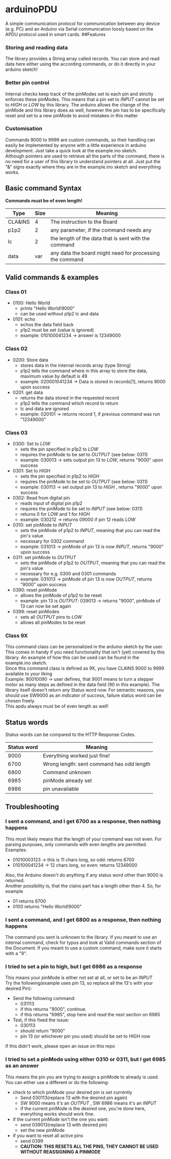 # arduinoPDU
A simple communication protocol for communication between any device (e.g. PC) and an Arduino via Serial communication loosly based 
on the APDU protocol used in smart cards. 
##Features 
### Storing and reading data 
The library provides a String array called records. You can store and read data here either using the according 
commands, or do it directly in your arduino sketch! 
### Better pin control
Internal checks keep track of the pinModes set to each pin and strictly enforces these pinModes. 
This means that a pin set to _INPUT_ cannot be set to _HIGH_ or _LOW_ by this library. 
The arduino allows the change of the pinMode and this library does as well, however the pin has to be specifically reset 
and set to a new pinMode to avoid mistakes in this matter
### Customisation 
Commands 9000 to 9999 are custom commands, so their handling can easily be implemented by anyone with a little experience 
in arduino development. Just take a quick look at the example.ino sketch. <br />
Although pointers are used to retrieve all the parts of the command, there is no need for a user of this library to 
understand pointers at all. Just put the "&" signs exactly where they are in the example.ino sketch 
and everything works. 
## Basic command Syntax 
<b>Commands must be of even length! </b>

Type |Size |Meaning |
---|---|---| 
CLA&INS |4 | The instruction to the Board |
p1p2 |2 |any parameter, if the command needs any | 
lc |2 | the length of the data that is sent with the command | 
data |var |any data the board might need for processing the command | 

## Valid commands & examples
### Class 01
- 0100: Hello World
  - prints "Hello World!9000" 
  - can be used without p1p2 lc and data 
- 0101: echo
  - echos the data field back 
  - p1p2 must be set (value is ignored) 
  - example: 010100041234 -> answer is 12349000
  
### Class 02
- 0200: Store data 
  - stores data in the internal records array (type String)  
  - p1p2 tells the command where in this array to store the data, maximum value by default is 49   
  - example: 020001041234 -> Data is stored in records[1], returns 9000 upon success 
- 0201: get data 
  - returns the data stored in the requested record 
  - p1p2 tells the command which record to return 
  - lc and data are ignored 
  - example: 020101 -> returns record 1, if previous command was run "12349000"  
  
### Class 03
- 0300: Set to _LOW_ 
  - sets the pin specified in p1p2 to _LOW_
  - requires the pinMode to be set to _OUTPUT_ (see below: 0311)
  - example: 030013 -> sets output pin 13 to _LOW_, returns "9000" upon success 
- 0301: Set to _HIGH_
  - sets the pin specified in p1p2 to _HIGH_
  - requires the pinMode to be set to _OUTPUT_ (see below: 0311)
  - example: 030113 -> set output pin 13 to _HIGH_ , returns "9000" upon success
- 0302: Read from digital pin
  - reads input of digital pin p1p2
  - requires the pinMode to be set to _INPUT_ (see below: 0311)
  - returns 0 for _LOW_ and 1 for _HIGH_ 
  - example: 030212 -> returns 09000 if pin 12 reads _LOW_ 
- 0310: set pinMode to _INPUT_
  - sets the pinMode of p1p2 to _INPUT_, meaning that you can read the pin's value
  - necessary for 0302 command
  - example: 031013 -> pinMode of pin 13 is now _INPUT_, returns "9000" upon success 
- 0311: set pinMode to _OUTPUT_
  - sets the pinMode of p1p2 to _OUTPUT_, meaning that you can read the pin's value
  - necessary for e.g. 0300 and 0301 commands 
  - example: 031013 -> pinMode of pin 13 is now _OUTPUT_, returns "9000" upon success
- 0390: reset pinMode
  - allows the pinMode of p1p2 to be reset
  - example: pin 13 is _OUTPUT_: 039013 -> returns "9000", pinMode of 13 can now be set again
- 0399: reset pinModes
  - sets all _OUTPUT_ pins to _LOW_ 
  - allows all pinModes to be reset

### Class 9X 
This command class can be personalized in the arduino sketch by the user. This comes in handy if you need 
functionality that isn't (yet) covered by this library. An example of how this can be used can be found
in the example.ino sketch. <br />
Since this command class is defined as 9X, you have CLAINS 9000 to 9999 available to your liking <br />
Example: 90010090 -> user defines, that 9001 means to turn a stepper motor as many steps as defined in 
the data field (90 in this example). The library itself doesn't return any Status word now. For semantic reasons, 
you should use SW9000 as an indicator of success, failure status word can be chosen freely. <br />
This apdu always must be of even length as well! 
## Status words 
Status words can be compared to the HTTP Response Codes. <br /> 

|Status word |Meaning |
|---|---|
|9000 |Everything worked just fine! | 
|6700 |Wrong length: sent command has odd length|
|6800 |Command unknown|
|6985 | pinMode already set |
|6986 | pin unavailable|

## Troubleshooting 
### I sent a command, and I get 6700 as a response, then nothing happens
This most likely means that the length of your command was not even. For parsing purposes, 
only commands with even lengths are permitted. <br /> 
Examples: 
- 01010003123 -> this is 11 chars long, so odd: returns 6700
- 010100041234 -> 12 chars long, so even: returns 12349000  

Also, the Arduino doesn't do anything if any status word other than 9000 is returned. <br />
Another possibility is, that the clains part has a length other than 4. So, for example 
- 01 returns 6700 
- 0100 returns "Hello World!9000"
### I sent a command, and I get 6800 as a response, then nothing happens
The command you sent is unknown to the library. If you meant to use an internal command, check for typos and look at Valid 
commands section of the Document. If you meant to use a custom command, make sure it starts with a "9". 
### I tried to set a pin to high, but I get 6986 as a response
This means your pinMode is either not set at all, or set to be an _INPUT_ <br />
Try the following(example uses pin 13, so replace all the 13's with your desired Pin): 
- Send the following command: 
  - 031113
  - if this returns "9000", continue. 
  - if this returns "6985", stop here and read the next section on 6985
- Test, if this fixed the issue: 
  - 030113
  - should return "9000"
  - pin 13 (or whichever pin you used) should be set to HIGH now
  
If this didn't work, please open an issue on this repo 
### I tried to set a pinMode using either 0310 or 0311, but I get 6985 as an answer  
This means the pin you are trying to assign a pinMode to already is used. You can either use a different or do the following: 
- check to which pinMode your desired pin is set currently
  - Send 030113(replace 13 with the desired pin again)
  - SW 9000 means it's an _OUTPUT_ , SW 6986 means it's an _INPUT_ 
  - if the current pinMode is the desired one, you're done here, everything works should work fine.
- if the current pinMode isn't the one you want: 
  - send 039013(replace 13 with desired pin) 
  - set the new pinMode
- if you want to reset all active pins 
  - send 0399
  - <b> CAUTION: THIS RESETS ALL THE PINS, THEY CANNOT BE USED WITHOUT REASSIGNING A PINMODE </b>
